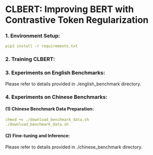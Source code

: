 # CLBERT: Improving BERT with Contrastive Token Regularization

### 1. Environment Setup:
```yaml
pip3 install -r requirements.txt
```
### 2. Training CLBERT:

### 3. Experiments on English Benchmarks:
Please refer to details provided in ./english_benchmark directory.

### 4. Experiments on Chinese Benchmarks:
#### (1) Chinese Benchmark Data Preparation:
```yaml
chmod +x ./download_benchmark_data.sh
./download_benchmark_data.sh
```
#### (2) Fine-tuning and Inference:
Please refer to details provided in ./chinese_benchmark directory.


